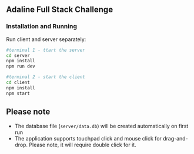 ## Adaline Full Stack Challenge

### Installation and Running

Run client and server separately:

```bash
#terminal 1 - ttart the server
cd server
npm install
npm run dev

#terminal 2 - start the client
cd client
npm install
npm start
```

## Please note

- The database file (`server/data.db`) will be created automatically on first run
- The application supports touchpad click and mouse click for drag-and-drop. Please note,
it will require double click for it.